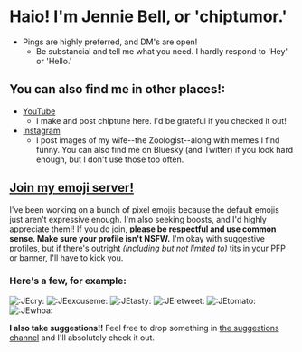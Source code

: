 # Haio! I'm Jennie Bell, or 'chiptumor.'
* Pings are highly preferred, and DM's are open!
	* Be substancial and tell me what you need. I hardly respond to 'Hey' or 'Hello.'

## You can also find me in other places!:
* [YouTube](https://youtube.com/@chiptumor)
	* I make and post chiptune here. I'd be grateful if you checked it out!
* [Instagram](https://instagram.com/chiptumor)
	* I post images of my wife--the Zoologist--along with memes I find funny.
You can also find me on Bluesky (and Twitter) if you look hard enough, but I don't use those too often.

## [Join my emoji server!](https://discord.gg/jb4b9gwWuH)
I've been working on a bunch of pixel emojis because the default emojis just aren't expressive enough. I'm also seeking boosts, and I'd highly appreciate them!!
If you do join, **please be respectful and use common sense. Make sure your profile isn't NSFW.** I'm okay with suggestive profiles, but if there's outright *(including but not limited to)* tits in your PFP or banner, I'll have to kick you.
### Here's a few, for example:
![:JEcry:](https://cdn.discordapp.com/emojis/1314431530713612350.png) ![:JEexcuseme:](https://cdn.discordapp.com/emojis/1314578827791302747.png) ![:JEtasty:](https://cdn.discordapp.com/emojis/1314781885301522482.png) ![:JEretweet:](https://cdn.discordapp.com/emojis/1314769671005802587.png) ![:JEtomato:](https://cdn.discordapp.com/emojis/1314766349293195264.png) ![:JEwhoa:](https://cdn.discordapp.com/emojis/1314579492190289971.png)

**I also take suggestions!!** Feel free to drop something in [the suggestions channel](https://discord.com/channels/1255693747488821318/1314719685773627552) and I'll absolutely check it out.
